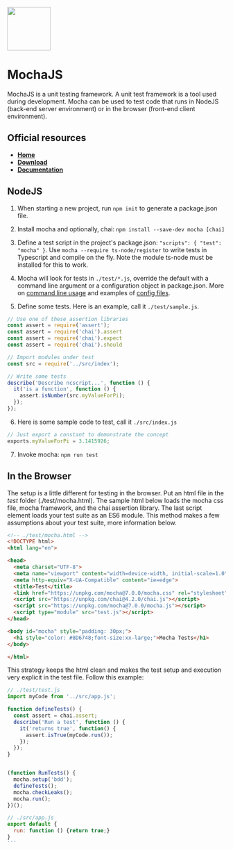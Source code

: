<p align="left"><img src="https://user-images.githubusercontent.com/29161635/96948560-f5c59400-14b3-11eb-847e-17aaf29190f2.png" width="100px" height="100px"></p>

# MochaJS

MochaJS is a unit testing framework.  A unit test framework is a tool used during development.  Mocha can be used to test code that runs in NodeJS (back-end server environment) or in the browser (front-end client environment).

## Official resources

- **[Home](https://mochajs.org/)**
- **[Download](https://www.npmjs.com/package/mocha)**
- **[Documentation](https://mochajs.org/#table-of-contents)**

## NodeJS

1. When starting a new project, run `npm init` to generate a package.json file.
2. Install mocha and optionally, chai: `npm install --save-dev mocha [chai]`
3. Define a test script in the project's package.json: `"scripts": { "test": "mocha" }`. Use `mocha --require ts-node/register` to write tests in Typescript and compile on the fly. Note the module ts-node must be installed for this to work.
4. Mocha will look for tests in `./test/*.js`, override the default with a command line argument or a configuration object in package.json.  More on [command line usage](https://mochajs.org/#command-line-usage) and examples of [config files](https://github.com/mochajs/mocha/tree/master/example/config).

5. Define some tests.  Here is an example, call it `./test/sample.js`.
```javascript
// Use one of these assertion libraries
const assert = require('assert');
const assert = require('chai').assert
const assert = require('chai').expect
const assert = require('chai').should

// Import modules under test
const src = require('../src/index');

// Write some tests
describe('Describe ncscript...', function () {
  it('is a function', function () {
    assert.isNumber(src.myValueForPi);
  });
});
```

6. Here is some sample code to test, call it `./src/index.js`
```javascript
// Just export a constant to demonstrate the concept
exports.myValueForPi = 3.1415926;
```
7. Invoke mocha: `npm run test`


## In the Browser

The setup is a little different for testing in the browser.  Put an html file in the *test* folder (./test/mocha.html).  The sample html below loads the mocha css file, mocha framework, and the chai assertion library.  The last script element loads your test suite as an ES6 module.  This method makes a few assumptions about your test suite, more information below.

```html
<!-- ./test/mocha.html -->
<!DOCTYPE html>
<html lang="en">

<head>
  <meta charset="UTF-8">
  <meta name="viewport" content="width=device-width, initial-scale=1.0">
  <meta http-equiv="X-UA-Compatible" content="ie=edge">
  <title>Test</title>
  <link href="https://unpkg.com/mocha@7.0.0/mocha.css" rel="stylesheet" />
  <script src="https://unpkg.com/chai@4.2.0/chai.js"></script>
  <script src="https://unpkg.com/mocha@7.0.0/mocha.js"></script>
  <script type="module" src="test.js"></script>
</head>

<body id="mocha" style="padding: 30px;">
  <h1 style="color: #8D6748;font-size:xx-large;">Mocha Tests</h1>
</body>

</html>
```

This strategy keeps the html clean and makes the test setup and execution very explicit in the test file.  Follow this example:

```javascript
// ./test/test.js
import myCode from '../src/app.js';

function defineTests() {
  const assert = chai.assert;
  describe('Run a test', function () {
    it('returns true', function() {
      assert.isTrue(myCode.run());
    });
  });
}


(function RunTests() {
  mocha.setup('bdd');
  defineTests();
  mocha.checkLeaks();
  mocha.run();
})();

```

````javascript
// ./src/app.js
export default {
  run: function () {return true;}
}
```
